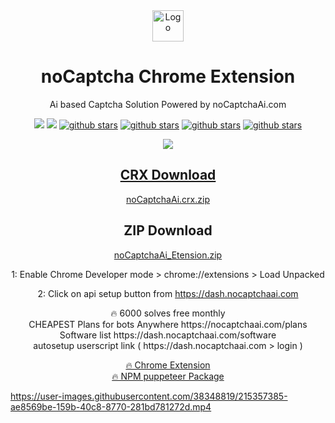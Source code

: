 <div align="center">
<img src="https://user-images.githubusercontent.com/38348819/224522816-8bfba887-ffdd-4180-bbe3-1e3b6f5c5b41.png" alt="Logo" width="50" />
<br />
<h1>noCaptcha Chrome Extension</h1>
<p>Ai based Captcha Solution Powered by noCaptchaAi.com</p>
<p>
<a href="https://t.me/noCaptchaAi" target="_blank"><img src="https://img.shields.io/badge/Telegram-2CA5E0?style=for-the-badge&logo=telegram&logoColor=white"></a>
<a href="https://discord.gg/E7FfzhZqzA" target="_blank"><img src="https://img.shields.io/badge/Discord-7289DA?style=for-the-badge&logo=discord&logoColor=white"></a>
<a href="https://github.com/shimuldn/hCaptchaSolverApi/"><img alt="github stars" src="https://img.shields.io/github/stars/shimuldn/hCaptchaSolverApi?style=for-the-badge"></a>
<a href="https://github.com/shimuldn/hCaptchaSolverApi/"><img alt="github stars" src="https://img.shields.io/npm/v/nocaptchaai-puppeteer?label=npm-puppeteer-solver&style=for-the-badge"></a>
<a href="https://github.com/shimuldn/hCaptchaSolverApi/"><img alt="github stars" src="https://img.shields.io/npm/v/nocaptchasolver?label=npm-selenium-solver&style=for-the-badge"></a>
<a href="https://greasyfork.org/en/scripts/454941-nocaptchaai-hcaptcha-solver"><img alt="github stars" src="https://user-images.githubusercontent.com/4178343/202253849-adb3f27a-24cf-444e-916c-2e58cba00362.png">
</p>

<img src="https://user-images.githubusercontent.com/38348819/220092765-b17f3982-81f0-4e01-9d1a-70875cacd16a.png" />


<br />

## CRX Download

[noCaptchaAi.crx.zip](https://github.com/noCaptchaAi/noCaptcha_extension/releases/download/v1.6.0/1.6.0.crx.zip)

## ZIP Download 

[noCaptchaAi_Etension.zip](https://github.com/noCaptchaAi/noCaptcha_extension/releases/download/v1.6.0/noCaptcha.Chrome.v1.6.0.zip)




1: Enable Chrome Developer mode > chrome://extensions > Load Unpacked

2: Click on api setup button from https://dash.nocaptchaai.com

<p align="center">
🔥 6000 solves free monthly <br />
CHEAPEST Plans for bots Anywhere https://nocaptchaai.com/plans <br />
Software list https://dash.nocaptchaai.com/software <br />
autosetup userscript link ( https://dash.nocaptchaai.com > login )
</p>

<a target="_blank" href="https://github.com/noCaptchaAi/noCaptcha_extension">🔥 Chrome Extension</a> <br />
<a target="_blank" href="https://github.com/noCaptchaAi/nocaptchaai-puppeteer">🔥 NPM puppeteer Package</a>
</div>


https://user-images.githubusercontent.com/38348819/215357385-ae8569be-159b-40c8-8770-281bd781272d.mp4

